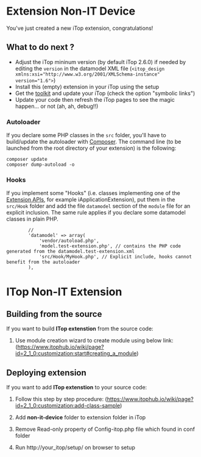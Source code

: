 # Extension Non-IT Device

You've just created a new iTop extension, congratulations!

## What to do next ?

  - Adjust the iTop mininum version (by default iTop 2.6.0) if needed by editing the `version` in the datamodel XML file (`<itop_design xmlns:xsi="http://www.w3.org/2001/XMLSchema-instance" version="1.6">`)
  - Install this (empty) extension in your iTop using the setup
  - Get the [toolkit](https://www.itophub.io/wiki/page?id=latest%3Acustomization%3Adatamodel) and update your iTop (check the option "symbolic links")
  - Update your code then refresh the iTop pages to see the magic happen... or not (ah, ah, debug!!)

### Autoloader
If you declare some PHP classes in the `src` folder, you'll have to build/update the autoloader with [Composer](https://getcomposer.org). The command line (to be launched from the root directory of your extension) is the following:

```
composer update
composer dump-autoload -o
```

### Hooks
If you implement some "Hooks" (i.e. classes implementing one of the [Extension APIs](https://www.itophub.io/wiki/page?id=2_7_0%3Acustomization%3Aextensions_api), for example iApplicationExtension), put them in the `src/Hook` folder and add the file `datamodel` section of the `module` file for an explicit inclusion. The same rule applies if you declare some datamodel classes in plain PHP.

```
		//
		'datamodel' => array(
			'vendor/autoload.php',
			'model.test-extension.php', // contains the PHP code generated from the datamodel.test-extension.xml
			'src/Hook/MyHook.php', // Explicit include, hooks cannot benefit from the autoloader
		),

```

# ITop Non-IT Extension

## Building from the source

If you want to build **ITop extenstion** from the source code:

1. Use module creation wizard to create module using below link: (https://www.itophub.io/wiki/page?id=2_1_0:customization:start#creating_a_module)

## Deploying extension

If you want to add **ITop extenstion** to your source code:

1. Follow this step by step procedure: (https://www.itophub.io/wiki/page?id=2_1_0:customization:add-class-sample)

2. Add **non-it-device** folder to extension folder in iTop

3. Remove Read-only property of Config-itop.php file which found in conf folder

4. Run http://your_itop/setup/ on browser to setup